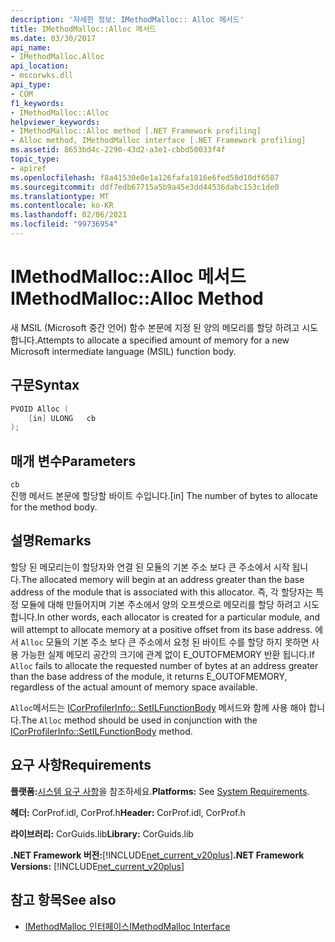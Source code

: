 ```yaml
---
description: '자세한 정보: IMethodMalloc:: Alloc 메서드'
title: IMethodMalloc::Alloc 메서드
ms.date: 03/30/2017
api_name:
- IMethodMalloc.Alloc
api_location:
- mscorwks.dll
api_type:
- COM
f1_keywords:
- IMethodMalloc::Alloc
helpviewer_keywords:
- IMethodMalloc::Alloc method [.NET Framework profiling]
- Alloc method, IMethodMalloc interface [.NET Framework profiling]
ms.assetid: 8653bd4c-2290-43d2-a3e1-cbbd50033f4f
topic_type:
- apiref
ms.openlocfilehash: f8a41530e0e1a126fafa1816e6fed58d10df6587
ms.sourcegitcommit: ddf7edb67715a5b9a45e3dd44536dabc153c1de0
ms.translationtype: MT
ms.contentlocale: ko-KR
ms.lasthandoff: 02/06/2021
ms.locfileid: "99736954"
---
```

# <a name="imethodmallocalloc-method"></a><span data-ttu-id="ac76a-103">IMethodMalloc::Alloc 메서드</span><span class="sxs-lookup"><span data-stu-id="ac76a-103">IMethodMalloc::Alloc Method</span></span>

<span data-ttu-id="ac76a-104">새 MSIL (Microsoft 중간 언어) 함수 본문에 지정 된 양의 메모리를 할당 하려고 시도 합니다.</span><span class="sxs-lookup"><span data-stu-id="ac76a-104">Attempts to allocate a specified amount of memory for a new Microsoft intermediate language (MSIL) function body.</span></span>

## <a name="syntax"></a><span data-ttu-id="ac76a-105">구문</span><span class="sxs-lookup"><span data-stu-id="ac76a-105">Syntax</span></span>

```cpp
PVOID Alloc (
    [in] ULONG   cb
);
```

## <a name="parameters"></a><span data-ttu-id="ac76a-106">매개 변수</span><span class="sxs-lookup"><span data-stu-id="ac76a-106">Parameters</span></span>

`cb`\
<span data-ttu-id="ac76a-107">진행 메서드 본문에 할당할 바이트 수입니다.</span><span class="sxs-lookup"><span data-stu-id="ac76a-107">[in] The number of bytes to allocate for the method body.</span></span>

## <a name="remarks"></a><span data-ttu-id="ac76a-108">설명</span><span class="sxs-lookup"><span data-stu-id="ac76a-108">Remarks</span></span>

 <span data-ttu-id="ac76a-109">할당 된 메모리는이 할당자와 연결 된 모듈의 기본 주소 보다 큰 주소에서 시작 됩니다.</span><span class="sxs-lookup"><span data-stu-id="ac76a-109">The allocated memory will begin at an address greater than the base address of the module that is associated with this allocator.</span></span> <span data-ttu-id="ac76a-110">즉, 각 할당자는 특정 모듈에 대해 만들어지며 기본 주소에서 양의 오프셋으로 메모리를 할당 하려고 시도 합니다.</span><span class="sxs-lookup"><span data-stu-id="ac76a-110">In other words, each allocator is created for a particular module, and will attempt to allocate memory at a positive offset from its base address.</span></span> <span data-ttu-id="ac76a-111">에서 `Alloc` 모듈의 기본 주소 보다 큰 주소에서 요청 된 바이트 수를 할당 하지 못하면 사용 가능한 실제 메모리 공간의 크기에 관계 없이 E_OUTOFMEMORY 반환 됩니다.</span><span class="sxs-lookup"><span data-stu-id="ac76a-111">If `Alloc` fails to allocate the requested number of bytes at an address greater than the base address of the module, it returns E_OUTOFMEMORY, regardless of the actual amount of memory space available.</span></span>

 <span data-ttu-id="ac76a-112">`Alloc`메서드는 [ICorProfilerInfo:: SetILFunctionBody](icorprofilerinfo-setilfunctionbody-method.md) 메서드와 함께 사용 해야 합니다.</span><span class="sxs-lookup"><span data-stu-id="ac76a-112">The `Alloc` method should be used in conjunction with the [ICorProfilerInfo::SetILFunctionBody](icorprofilerinfo-setilfunctionbody-method.md) method.</span></span>

## <a name="requirements"></a><span data-ttu-id="ac76a-113">요구 사항</span><span class="sxs-lookup"><span data-stu-id="ac76a-113">Requirements</span></span>

 <span data-ttu-id="ac76a-114">**플랫폼:**[시스템 요구 사항](../../get-started/system-requirements.md)을 참조하세요.</span><span class="sxs-lookup"><span data-stu-id="ac76a-114">**Platforms:** See [System Requirements](../../get-started/system-requirements.md).</span></span>

 <span data-ttu-id="ac76a-115">**헤더:** CorProf.idl, CorProf.h</span><span class="sxs-lookup"><span data-stu-id="ac76a-115">**Header:** CorProf.idl, CorProf.h</span></span>

 <span data-ttu-id="ac76a-116">**라이브러리:** CorGuids.lib</span><span class="sxs-lookup"><span data-stu-id="ac76a-116">**Library:** CorGuids.lib</span></span>

 <span data-ttu-id="ac76a-117">**.NET Framework 버전:**[!INCLUDE[net_current_v20plus](../../../../includes/net-current-v20plus-md.md)]</span><span class="sxs-lookup"><span data-stu-id="ac76a-117">**.NET Framework Versions:** [!INCLUDE[net_current_v20plus](../../../../includes/net-current-v20plus-md.md)]</span></span>

## <a name="see-also"></a><span data-ttu-id="ac76a-118">참고 항목</span><span class="sxs-lookup"><span data-stu-id="ac76a-118">See also</span></span>

- [<span data-ttu-id="ac76a-119">IMethodMalloc 인터페이스</span><span class="sxs-lookup"><span data-stu-id="ac76a-119">IMethodMalloc Interface</span></span>](imethodmalloc-interface.md)
